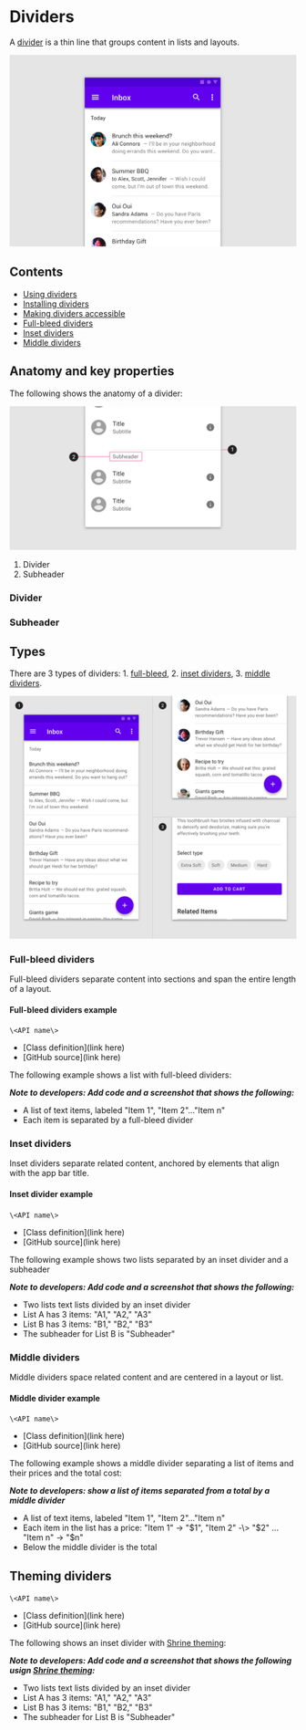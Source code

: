 <!--docs:
title: "Material dividers"
layout: detail
section: components
excerpt: "A divider is a thin line that groups content in lists and layouts."
iconId: 
path: /catalog/material-dividers/
-->

# Dividers

A [divider](https://material.io/components/dividers) is a thin line that groups content in lists and layouts.


![Example divider: full-bleed dividers](assets/Dividers_hero.png)

## Contents

* [Using dividers](#using-dividers)
* [Installing dividers](#installing-dividers)
* [Making dividers accessible](#making-dividers-accessible)
* [Full-bleed dividers](#full-bleed-dividers)
* [Inset dividers](#inset-dividers)
* [Middle dividers](#middle-dividers)

## Anatomy and key properties

The following shows the anatomy of a divider:

![Divider anatomy](assets/dividers_anatomy.png)

1. Divider
1. Subheader

### Divider

### Subheader

## Types

There are 3 types of dividers: 1\. [full-bleed](#full-bleed-dividers), 2\. [inset dividers](#inset-dividers), 3\. [middle dividers](#middle-dividers).

![Composite image of example divider types](assets/dividers_types_composite.png)


### Full-bleed dividers

Full-bleed dividers separate content into sections and span the entire length of a layout.

#### Full-bleed dividers example

`\<API name\>`
* [Class definition](link here)
* [GitHub source](link here)

The following example shows a list with full-bleed dividers:

_**Note to developers: Add code and a screenshot that shows the following:**_
* A list of text items, labeled "Item 1", "Item 2"..."Item n"
* Each item is separated by a full-bleed divider

### Inset dividers

Inset dividers separate related content, anchored by elements that align with the app bar title.

#### Inset divider example

`\<API name\>`
* [Class definition](link here)
* [GitHub source](link here)

The following example shows two lists separated by an inset divider and a subheader

_**Note to developers: Add code and a screenshot that shows the following:**_
* Two lists text lists divided by an inset divider
* List A has 3 items: "A1," "A2," "A3"
* List B has 3 items: "B1," "B2," "B3"
* The subheader for List B is "Subheader"

### Middle dividers

Middle dividers space related content and are centered in a layout or list.

#### Middle divider example


`\<API name\>`
* [Class definition](link here)
* [GitHub source](link here)

The following example shows a middle divider separating a list of items and their prices and the total cost:

_**Note to developers: show a list of items separated from a total by a middle divider**_
* A list of text items, labeled "Item 1", "Item 2"..."Item n"
* Each item in the list has a price: "Item 1" -\> "$1", "Item 2" -\> "$2" ... "Item n" -\> "$n"
* Below the middle divider is the total

## Theming dividers


`\<API name\>`
* [Class definition](link here)
* [GitHub source](link here)

The following shows an inset divider with [Shrine theming](https://material.io/design/material-studies/shrine.html):

_**Note to developers: Add code and a screenshot that shows the following usign [Shrine theming](https://material.io/design/material-studies/shrine.html):**_
* Two lists text lists divided by an inset divider
* List A has 3 items: "A1," "A2," "A3"
* List B has 3 items: "B1," "B2," "B3"
* The subheader for List B is "Subheader"



